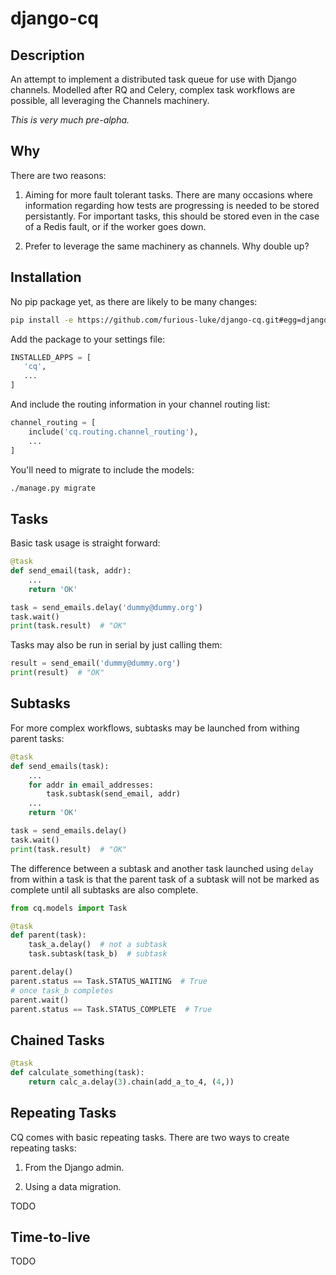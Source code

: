 # django-cq


## Description

An attempt to implement a distributed task queue for use with Django channels.
Modelled after RQ and Celery, complex task workflows are possible, all leveraging
the Channels machinery.

*This is very much pre-alpha.*


## Why

There are two reasons:

 1. Aiming for more fault tolerant tasks. There are many occasions where information
    regarding how tests are progressing is needed to be stored persistantly. For
    important tasks, this should be stored even in the case of a Redis fault, or if
    the worker goes down.

 2. Prefer to leverage the same machinery as channels. Why double up?


## Installation

No pip package yet, as there are likely to be many changes:

```bash
pip install -e https://github.com/furious-luke/django-cq.git#egg=django-cq
```

Add the package to your settings file:

```python
INSTALLED_APPS = [
   'cq',
   ...
]
```

And include the routing information in your channel routing list:

```python
channel_routing = [
    include('cq.routing.channel_routing'),
    ...
]
```

You'll need to migrate to include the models:

```bash
./manage.py migrate
```


## Tasks

Basic task usage is straight forward:

```python
@task
def send_email(task, addr):
    ...
    return 'OK'

task = send_emails.delay('dummy@dummy.org')
task.wait()
print(task.result)  # "OK"
```

Tasks may also be run in serial by just calling them:

```python
result = send_email('dummy@dummy.org')
print(result)  # "OK"
```


## Subtasks

For more complex workflows, subtasks may be launched from withing
parent tasks:

```python
@task
def send_emails(task):
    ...
    for addr in email_addresses:
        task.subtask(send_email, addr)
    ...
    return 'OK'

task = send_emails.delay()
task.wait()
print(task.result)  # "OK"
```

The difference between a subtask and another task launched using `delay` from
within a task is that the parent task of a subtask will not be marked as complete
until all subtasks are also complete.

```python
from cq.models import Task

@task
def parent(task):
    task_a.delay()  # not a subtask
    task.subtask(task_b)  # subtask

parent.delay()
parent.status == Task.STATUS_WAITING  # True
# once task_b completes
parent.wait()
parent.status == Task.STATUS_COMPLETE  # True
```


## Chained Tasks

```python
@task
def calculate_something(task):
    return calc_a.delay(3).chain(add_a_to_4, (4,))
```


## Repeating Tasks

CQ comes with basic repeating tasks. There are two ways to create
repeating tasks:

 1. From the Django admin.

 2. Using a data migration.

TODO


## Time-to-live

TODO
